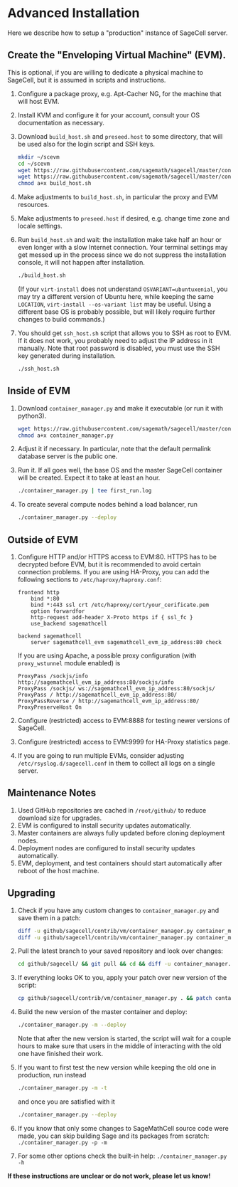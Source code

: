 # Advanced Installation

Here we describe how to setup a "production" instance of SageCell server.

## Create the "Enveloping Virtual Machine" (EVM).

This is optional, if you are willing to dedicate a physical machine to SageCell, but it is assumed in scripts and instructions.

1.  Configure a package proxy, e.g. Apt-Cacher NG, for the machine that will host EVM.
2.  Install KVM and configure it for your account, consult your OS documentation as necessary.
3.  Download `build_host.sh` and `preseed.host` to some directory, that will be used also for the login script and SSH keys.

    ```bash
    mkdir ~/scevm
    cd ~/scevm
    wget https://raw.githubusercontent.com/sagemath/sagecell/master/contrib/vm/build_host.sh
    wget https://raw.githubusercontent.com/sagemath/sagecell/master/contrib/vm/preseed.host
    chmod a+x build_host.sh
    ```

4.  Make adjustments to `build_host.sh`, in particular the proxy and EVM resources.
5.  Make adjustments to `preseed.host` if desired, e.g. change time zone and locale settings.
6.  Run `build_host.sh` and wait: the installation make take half an hour or even longer with a slow Internet connection. Your terminal settings may get messed up in the process since we do not suppress the installation console, it will not happen after installation.

    ```bash
    ./build_host.sh
    ```

    (If your `virt-install` does not understand `OSVARIANT=ubuntuxenial`, you may try a different version of Ubuntu here, while keeping the same `LOCATION`, `virt-install --os-variant list` may be useful. Using a different base OS is probably possible, but will likely require further changes to build commands.)

7.  You should get `ssh_host.sh` script that allows you to SSH as root to EVM. If it does not work, you probably need to adjust the IP address in it manually. Note that root password is disabled, you must use the SSH key generated during installation.

    ```bash
    ./ssh_host.sh
    ```

## Inside of EVM

1.  Download `container_manager.py` and make it executable (or run it with python3).

    ```bash
    wget https://raw.githubusercontent.com/sagemath/sagecell/master/contrib/vm/container_manager.py
    chmod a+x container_manager.py
    ```

2.  Adjust it if necessary. In particular, note that the default permalink database server is the public one.
3.  Run it. If all goes well, the base OS and the master SageCell container will be created. Expect it to take at least an hour.

    ```bash
    ./container_manager.py | tee first_run.log
    ```

4.  To create several compute nodes behind a load balancer, run

    ```bash
    ./container_manager.py --deploy
    ```

## Outside of EVM

1.  Configure HTTP and/or HTTPS access to EVM:80. HTTPS has to be decrypted before EVM, but it is recommended to avoid certain connection problems. If you are using HA-Proxy, you can add the following sections to `/etc/haproxy/haproxy.conf`:
 
    ```
    frontend http
        bind *:80
        bind *:443 ssl crt /etc/haproxy/cert/your_cerificate.pem
        option forwardfor
        http-request add-header X-Proto https if { ssl_fc }
        use_backend sagemathcell
        
    backend sagemathcell
        server sagemathcell_evm sagemathcell_evm_ip_address:80 check        
    ```

    If you are using Apache, a possible proxy configuration (with `proxy_wstunnel` module enabled) is
    
    ```
    ProxyPass /sockjs/info http://sagemathcell_evm_ip_address:80/sockjs/info
    ProxyPass /sockjs/ ws://sagemathcell_evm_ip_address:80/sockjs/
    ProxyPass / http://sagemathcell_evm_ip_address:80/
    ProxyPassReverse / http://sagemathcell_evm_ip_address:80/
    ProxyPreserveHost On
    ```
    
2.  Configure (restricted) access to EVM:8888 for testing newer versions of SageCell.
3.  Configure (restricted) access to EVM:9999 for HA-Proxy statistics page.
4.  If you are going to run multiple EVMs, consider adjusting `/etc/rsyslog.d/sagecell.conf` in them to collect all logs on a single server.

## Maintenance Notes

1.  Used GitHub repositories are cached in `/root/github/` to reduce download size for upgrades.
2.  EVM is configured to install security updates automatically.
3.  Master containers are always fully updated before cloning deployment nodes.
4.  Deployment nodes are configured to install security updates automatically.
5.  EVM, deployment, and test containers should start automatically after reboot of the host machine.
  
## Upgrading

1.  Check if you have any custom changes to `container_manager.py` and save them in a patch:

    ```bash
    diff -u github/sagecell/contrib/vm/container_manager.py container_manager.py
    diff -u github/sagecell/contrib/vm/container_manager.py container_manager.py > local.patch
    ```

2. Pull the latest branch to your saved repository and look over changes:

    ```bash
    cd github/sagecell/ && git pull && cd && diff -u container_manager.py github/sagecell/contrib/vm/container_manager.py
    ```

3. If everything looks OK to you, apply your patch over new version of the script:

    ```bash
    cp github/sagecell/contrib/vm/container_manager.py . && patch container_manager.py local.patch
    ```

4.  Build the new version of the master container and deploy:

    ```bash
    ./container_manager.py -m --deploy
    ```

    Note that after the new version is started, the script will wait for a couple hours to make sure that users in the middle of interacting with the old one have finished their work.
5. If you want to first test the new version while keeping the old one in production, run instead

    ```bash
    ./container_manager.py -m -t
    ```

    and once you are satisfied with it
    
    ```bash
    ./container_manager.py --deploy
    ```
    
6. If you know that only some changes to SageMathCell source code were made, you can skip building Sage and its packages from scratch: `./container_manager.py -p -m`
7. For some other options check the built-in help: `./container_manager.py -h`

**If these instructions are unclear or do not work, please let us know!**
